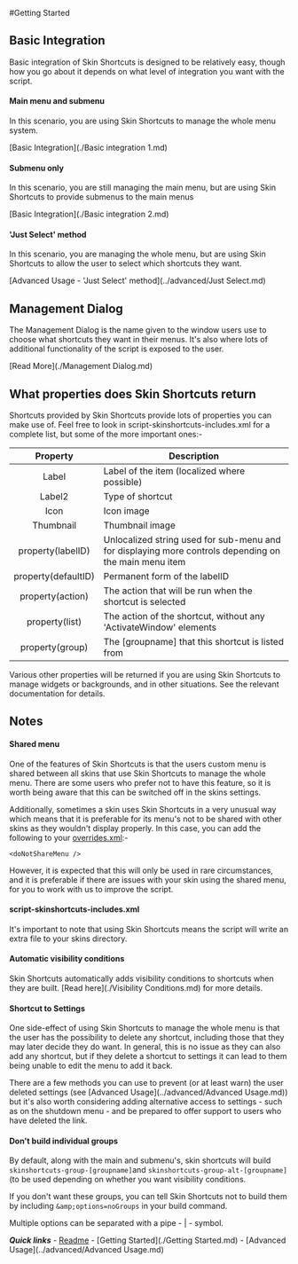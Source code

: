 #Getting Started

## Basic Integration

Basic integration of Skin Shortcuts is designed to be relatively easy, though how you go about it depends on what level of integration you want with the script.

#### Main menu and submenu

In this scenario, you are using Skin Shortcuts to manage the whole menu system.

[Basic Integration](./Basic integration 1.md)

#### Submenu only

In this scenario, you are still managing the main menu, but are using Skin Shortcuts to provide submenus to the main menus

[Basic Integration](./Basic integration 2.md)

#### 'Just Select' method

In this scenario, you are managing the whole menu, but are using Skin Shortcuts to allow the user to select which shortcuts they want.

[Advanced Usage - 'Just Select' method](../advanced/Just Select.md)

## Management Dialog

The Management Dialog is the name given to the window users use to choose what shortcuts they want in their menus. It's also where lots of additional functionality of the script is exposed to the user.

[Read More](./Management Dialog.md)

## What properties does Skin Shortcuts return

Shortcuts provided by Skin Shortcuts provide lots of properties you can make use of. Feel free to look in script-skinshortcuts-includes.xml for a complete list, but some of the more important ones:-

| Property | Description |
| :------: | ------------|
| Label | Label of the item (localized where possible) |
| Label2 | Type of shortcut |
| Icon | Icon image |
| Thumbnail | Thumbnail image |
| property(labelID) | Unlocalized string used for sub-menu and for displaying more controls depending on the main menu item |
| property(defaultID) | Permanent form of the labelID |
| property(action) | The action that will be run when the shortcut is selected |
| property(list) | The action of the shortcut, without any 'ActivateWindow' elements |
| property(group) | The [groupname] that this shortcut is listed from |

Various other properties will be returned if you are using Skin Shortcuts to manage widgets or backgrounds, and in other situations. See the relevant documentation for details.

## Notes

#### Shared menu

One of the features of Skin Shortcuts is that the users custom menu is shared between all skins that use Skin Shortcuts to manage the whole menu. There are some users who prefer not to have this feature, so it is worth being aware that this can be switched off in the skins settings.

Additionally, sometimes a skin uses Skin Shortcuts in a very unusual way which means that it is preferable for its menu's not to be shared with other skins as they wouldn't display properly. In this case, you can add the following to your [overrides.xml](../advanced/overrides.md):-

`<doNotShareMenu />`

However, it is expected that this will only be used in rare circumstances, and it is preferable if there are issues with your skin using the shared menu, for you to work with us to improve the script.

#### script-skinshortcuts-includes.xml

It's important to note that using Skin Shortcuts means the script will write an extra file to your skins directory.

#### Automatic visibility conditions

Skin Shortcuts automatically adds visibility conditions to shortcuts when they are built. [Read here](./Visibility Conditions.md) for more details.

#### Shortcut to Settings

One side-effect of using Skin Shortcuts to manage the whole menu is that the user has the possibility to delete any shortcut, including those that they may later decide they do want. In general, this is no issue as they can also add any shortcut, but if they delete a shortcut to settings it can lead to them being unable to edit the menu to add it back.

There are a few methods you can use to prevent (or at least warn) the user deleted settings (see [Advanced Usage](../advanced/Advanced Usage.md)) but it's also worth considering adding alternative access to settings - such as on the shutdown menu - and be prepared to offer support to users who have deleted the link.

#### Don't build individual groups

By default, along with the main and submenu's, skin shortcuts will build `skinshortcuts-group-[groupname]`and `skinshortcuts-group-alt-[groupname]` (to be used depending on whether you want visibility conditions.

If you don't want these groups, you can tell Skin Shortcuts not to build them by including `&amp;options=noGroups` in your build command.

Multiple options can be separated with a pipe - | - symbol.

***Quick links*** - [Readme](../../../README.md) - [Getting Started](./Getting Started.md) - [Advanced Usage](../advanced/Advanced Usage.md)